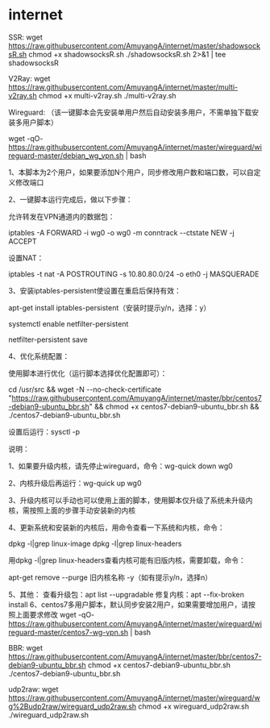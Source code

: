 # internet
SSR:
wget https://raw.githubusercontent.com/AmuyangA/internet/master/shadowsocksR.sh
chmod +x shadowsocksR.sh
./shadowsocksR.sh 2>&1 | tee shadowsocksR

V2Ray:
wget https://raw.githubusercontent.com/AmuyangA/internet/master/multi-v2ray.sh
chmod +x multi-v2ray.sh
./multi-v2ray.sh

Wireguard:
（该一键脚本会先安装单用户然后自动安装多用户，不需单独下载安装多用户脚本）

wget -qO- https://raw.githubusercontent.com/AmuyangA/internet/master/wireguard/wireguard-master/debian_wg_vpn.sh | bash

1、本脚本为2个用户，如果要添加N个用户，同步修改用户数和端口数，可以自定义修改端口

2、一键脚本运行完成后，做以下步骤：

允许转发在VPN通道内的数据包：

iptables -A FORWARD -i wg0 -o wg0 -m conntrack --ctstate NEW -j ACCEPT

设置NAT：

iptables -t nat -A POSTROUTING -s 10.80.80.0/24 -o eth0 -j MASQUERADE

3、安装iptables-persistent使设置在重启后保持有效：

apt-get install iptables-persistent（安装时提示y/n，选择：y）

systemctl enable netfilter-persistent

netfilter-persistent save

4、优化系统配置：

使用脚本进行优化（运行脚本选择优化配置即可）：

cd /usr/src && wget -N --no-check-certificate "https://raw.githubusercontent.com/AmuyangA/internet/master/bbr/centos7-debian9-ubuntu_bbr.sh" && chmod +x centos7-debian9-ubuntu_bbr.sh && ./centos7-debian9-ubuntu_bbr.sh

设置后运行：sysctl -p

说明：

1、如果要升级内核，请先停止wireguard，命令：wg-quick down wg0

2、内核升级后再运行：wg-quick up wg0

3、升级内核可以手动也可以使用上面的脚本，使用脚本仅升级了系统未升级内核，需按照上面的步骤手动安装新的内核

4、更新系统和安装新的内核后，用命令查看一下系统和内核，命令：

dpkg -l|grep linux-image
dpkg -l|grep linux-headers

用dpkg -l|grep linux-headers查看内核可能有旧版内核，需要卸载，命令：

apt-get remove --purge 旧内核名称  -y（如有提示y/n，选择n）

5、其他：
查看升级包：apt list --upgradable
修复内核：apt --fix-broken install
6、centos7多用户脚本，默认同步安装2用户，如果需要增加用户，请按照上面要求修改
wget -qO- https://raw.githubusercontent.com/AmuyangA/internet/master/wireguard/wireguard-master/centos7-wg-vpn.sh | bash

BBR:
wget https://raw.githubusercontent.com/AmuyangA/internet/master/bbr/centos7-debian9-ubuntu_bbr.sh
chmod +x centos7-debian9-ubuntu_bbr.sh
./centos7-debian9-ubuntu_bbr.sh

udp2raw:
wget https://raw.githubusercontent.com/AmuyangA/internet/master/wireguard/wg%2Budp2raw/wireguard_udp2raw.sh
chmod +x wireguard_udp2raw.sh
./wireguard_udp2raw.sh
